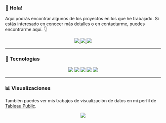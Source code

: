 ### 👋 Hola!

Aquí podrás encontrar algunos de los proyectos en los que he trabajado. Si estás interesado en conocer más detalles o en contactarme, puedes encontrarme aquí. 👇


<p align="center">
  <a href="https://www.linkedin.com/in/cristiancampero" target="_blank">
    <img src="https://img.shields.io/badge/LinkedIn-grey?style=for-the-badge&logo=linkedin&logoColor=white&labelColor=6a0bbd">
  </a>
  <a href="https://twitter.com/_ccampero" target="_blank">
    <img src="https://img.shields.io/badge/Twitter-grey?style=for-the-badge&logo=twitter&logoColor=white&labelColor=6a0bbd">
  </a>
  <a href="https://www.instagram.com/_cristiancampero" target="_blank">
    <img src="https://img.shields.io/badge/Instagram-grey?style=for-the-badge&logo=instagram&logoColor=white&labelColor=6a0bbd">
  </a> 
</p>

<p align="center">
  
</p>


---
### 🚀 Tecnologías 

<p align="center">
    <img src="https://img.shields.io/badge/Python-grey?style=for-the-badge&logo=python&logoColor=white&labelColor=6a0bbd">
    <img src="https://img.shields.io/badge/MySQL-grey?style=for-the-badge&logo=mysql&logoColor=white&labelColor=6a0bbd">
    <img src="https://img.shields.io/badge/Tableau-grey?style=for-the-badge&logo=Tableau&logoColor=white&labelColor=6a0bbd">
    <img src="https://img.shields.io/badge/Power_BI-grey?style=for-the-badge&logo=Power%20BI&logoColor=white&labelColor=6a0bbd">
    <img src="https://img.shields.io/badge/Excel-grey?style=for-the-badge&logo=microsoft-excel&logoColor=white&labelColor=6a0bbd">
</p>


---
### 📊  Visualizaciones
También puedes ver mis trabajos de visualización de datos en mi perfil de [Tableau Public](https://public.tableau.com/app/profile/cristiancampero).

<p align="center">
  <a href="https://public.tableau.com/app/profile/cristiancampero" target="_blank">
    <img src="https://img.shields.io/badge/Tableau-grey?style=for-the-badge&logo=Tableau&logoColor=white&labelColor=6a0bbd">
  </a>
</p>
